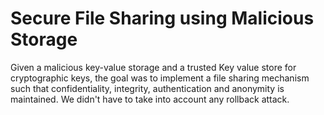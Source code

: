 # Secure File Sharing using Malicious Storage

Given a malicious key-value storage and a trusted Key value store for cryptographic keys, the goal was to implement a file sharing mechanism such that confidentiality, integrity, authentication and anonymity is maintained. We didn't have to take into account any rollback attack.
